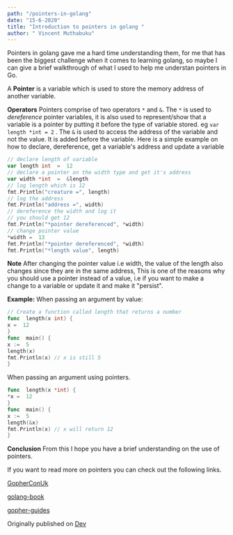 ```yaml
---
path: "/pointers-in-golang"
date: "15-6-2020"
title: "Introduction to pointers in golang "
author: " Vincent Muthabuku"
---
```


Pointers in golang gave me a hard time understanding them, for me that has been the biggest challenge when it comes to learning golang, so maybe I can give a brief walkthrough of what I used to help me understan pointers in Go.

A **Pointer** is a variable which is used to store the memory address of another variable.

**Operators**
Pointers comprise of two operators `*` and `&`. The `*` is used to *dereference* pointer variables, it is also used to represent/show that a variable is a pointer by putting it before the type of variable stored.
eg ``var length *int = 2`` .
The ``&`` is used to access the address of the variable and not the value. It is added before the variable.
Here is a simple example on how to declare, dereference,  get a variable's address and update a variable

```go
// declare length of variable
var length int  =  12
// declare a pointer on the width type and get it's address
var width *int  =  &length
// log length which is 12
fmt.Println("creature =", length)
// log the address
fmt.Println("address =", width)
// dereference the width and log it
// you should get 12
fmt.Println("*pointer dereferenced", *width)
// change pointer value
*width =  13
fmt.Println("*pointer dereferenced", *width)
fmt.Println("*length value", length)
```

**Note** After changing the pointer value i.e width, the value of the length also changes since they are in the same address,  This is one of the reasons why you should use a pointer instead of a value, i.e if you want to make a change to a variable or update it and make it "persist".

**Example:** 
When passing an argument by value:

```go
// Create a function called length that returns a number
func  length(x int) {
x =  12
}
func  main() {
x :=  5
length(x)
fmt.Println(x) // x is still 5
}
```

When passing an argument using pointers.
```go
func  length(x *int) {
*x =  12
}
func  main() {
x :=  5
length(&x)
fmt.Println(x) // x will return 12
}
```

**Conclusion**
From this I hope you have a brief understanding on the use of pointers.

If you want to read more on pointers you can check out the following links.

[GopherConUk]([https://www.youtube.com/watch?v=yEiaCx0fR9k](https://www.youtube.com/watch?v=yEiaCx0fR9k))

[golang-book]([http://www.golang-book.com/books/intro/8](http://www.golang-book.com/books/intro/8))

[gopher-guides]([https://www.digitalocean.com/community/conceptual_articles/understanding-pointers-in-go](https://www.digitalocean.com/community/conceptual_articles/understanding-pointers-in-go))

Originally published on [Dev](https://dev.to/vmuthabuku/pointers-in-go-53kj)
